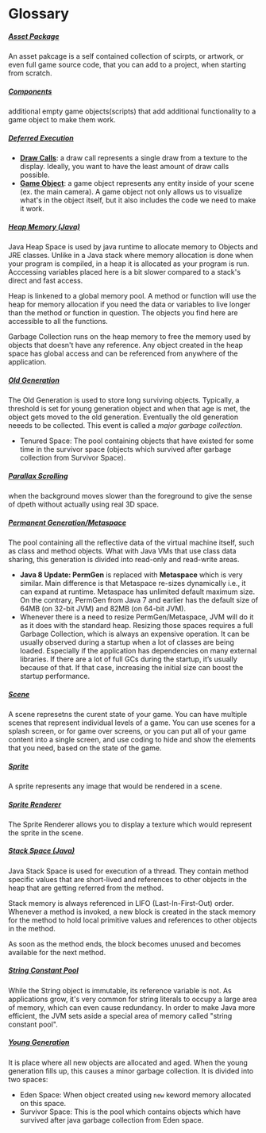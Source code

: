 # Glossary
##### __[Asset Package](#)__
An asset pakcage is a self contained collection of scirpts, or artwork, or even full game source code, that you can add to a project, when starting from scratch.  


##### __[Components](#)__
additional empty game objects(scripts) that add additional functionality to a game object to make them work.  

##### __[Deferred Execution](https://blogs.msdn.microsoft.com/charlie/2007/12/10/linq-and-deferred-execution/)__  
- __[Draw Calls](#)__: a draw call represents a single draw from a texture to the display. Ideally, you want to have the least amount of draw calls possible.
- __[Game Object](#)__: a game object represents any entity inside of your scene (ex. the main camera). A game object not only allows us to visualize what's in the object itself, but it also includes the code we need to make it work.  

##### __[Heap Memory (Java)](https://www.journaldev.com/4098/java-heap-space-vs-stack-memory)__
Java Heap Space is used by java runtime to allocate memory to Objects and JRE classes. Unlike in a Java stack where memory allocation is done when your program is compiled, in a heap it is allocated as your program is run. Acccessing variables placed here is a bit slower compared to a stack's direct and fast access.  

Heap is linkened to a global memory pool. A method or function will use the heap for memory allocation if you need the data or variables to live longer than the method or function in question. The objects you find here are accessible to all the functions.

Garbage Collection runs on the heap memory to free the memory used by objects that doesn't have any reference. Any object created in the heap space has global access and can be referenced from anywhere of the application.  

##### __[Old Generation](https://stackoverflow.com/questions/2129044/java-heap-terminology-young-old-and-permanent-generations)__
The Old Generation is used to store long surviving objects. Typically, a threshold is set for young generation object and when that age is met, the object gets moved to the old generation. Eventually the old generation neeeds to be collected. This event is called a _major garbage collection_.  
- Tenured Space: The pool containing objects that have existed for some time in the survivor space (objects which survived after garbage collection from Survivor Space).  

##### __[Parallax Scrolling](#)__
when the background moves slower than the foreground to give the sense of dpeth without actually using real 3D space.  

##### __[Permanent Generation/Metaspace](https://stackoverflow.com/questions/2129044/java-heap-terminology-young-old-and-permanent-generations)__  
The pool containing all the reflective data of the virtual machine itself, such as class and method objects. What with Java VMs that use class data sharing, this generation is divided into read-only and read-write areas.  
- __Java 8 Update: PermGen__ is replaced with __Metaspace__ which is very similar. Main difference is that Metaspace re-sizes dynamically i.e., it can expand at runtime. Metaspace has unlimited default maximum size. On the contrary, PermGen from Java 7 and earlier has the default size of 64MB (on 32-bit JVM) and 82MB (on 64-bit JVM).
- Whenever there is a need to resize PermGen/Metaspace, JVM will do it as it does with the standard heap. Resizing those spaces requires a full Garbage Collection, which is always an expensive operation. It can be usually observed during a startup when a lot of classes are being loaded. Especially if the application has dependencies on many external libraries. If there are a lot of full GCs during the startup, it’s usually because of that. If that case, increasing the initial size can boost the startup performance.

##### __[Scene](#)__
A scene represetns the curent state of your game. You can have multiple scenes that represent individual levels of a game. You can use scenes for a splash screen, or for game over screens, or you can put all of your game content into a single screen, and use coding to hide and show the elements that you need, based on the state of the game.
##### __[Sprite](#)__
A sprite represents any image that would be rendered in a scene.

##### __[Sprite Renderer](#)__
The Sprite Renderer allows you to display a texture which would represent the sprite in the scene.  

##### __[Stack Space (Java)](https://dzone.com/articles/stack-vs-heap-understanding-java-memory-allocation)__
Java Stack Space is used for execution of a thread. They contain method specific values that are short-lived and references to other objects in the heap that are getting referred from the method.  

Stack memory is always referenced in LIFO (Last-In-First-Out) order. Whenever a method is invoked, a new block is created in the stack memory for the method to hold local primitive values and references to other objects in the method.  

As soon as the method ends, the block becomes unused and becomes available for the next method.  

##### __[String Constant Pool](https://www.journaldev.com/797/what-is-java-string-pool)__
While the String object is immutable, its reference variable is not. As applications grow, it's very common for string literals to occupy a large area of memory, which can even cause redundancy. In order to make Java more efficient, the JVM sets aside a special area of memory called "string constant pool".
##### __[Young Generation](https://stackoverflow.com/questions/2129044/java-heap-terminology-young-old-and-permanent-generations)__  
It is place where all new objects are allocated and aged. When the young generation fills up, this causes a minor garbage collection. It is divided into two spaces:  
- Eden Space: When object created using `new` keword memory allocated on this space.  
- Survivor Space: This is the pool which contains objects which have survived after java garbage collection from Eden space.  
